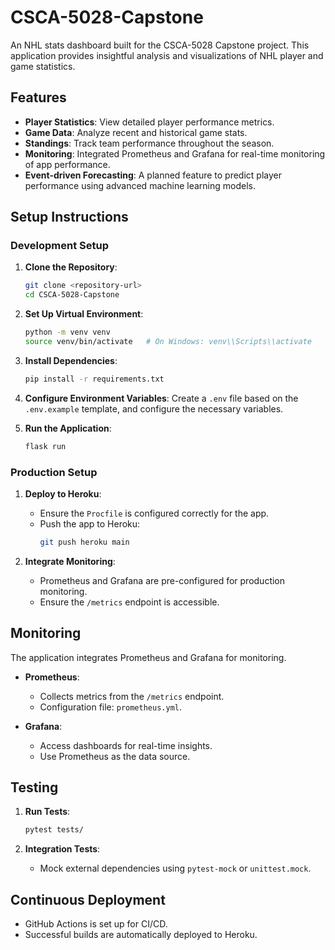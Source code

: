 # CSCA-5028-Capstone

An NHL stats dashboard built for the CSCA-5028 Capstone project. This application provides insightful analysis and visualizations of NHL player and game statistics.

## Features

- **Player Statistics**: View detailed player performance metrics.
- **Game Data**: Analyze recent and historical game stats.
- **Standings**: Track team performance throughout the season.
- **Monitoring**: Integrated Prometheus and Grafana for real-time monitoring of app performance.
- **Event-driven Forecasting**: A planned feature to predict player performance using advanced machine learning models.

## Setup Instructions

### Development Setup

1. **Clone the Repository**:
    ```bash
    git clone <repository-url>
    cd CSCA-5028-Capstone
    ```

2. **Set Up Virtual Environment**:
    ```bash
    python -m venv venv
    source venv/bin/activate   # On Windows: venv\\Scripts\\activate
    ```

3. **Install Dependencies**:
    ```bash
    pip install -r requirements.txt
    ```

4. **Configure Environment Variables**:
    Create a `.env` file based on the `.env.example` template, and configure the necessary variables.

5. **Run the Application**:
    ```bash
    flask run
    ```

### Production Setup

1. **Deploy to Heroku**:
    - Ensure the `Procfile` is configured correctly for the app.
    - Push the app to Heroku:
      ```bash
      git push heroku main
      ```

2. **Integrate Monitoring**:
    - Prometheus and Grafana are pre-configured for production monitoring.
    - Ensure the `/metrics` endpoint is accessible.

## Monitoring

The application integrates Prometheus and Grafana for monitoring.

- **Prometheus**:
  - Collects metrics from the `/metrics` endpoint.
  - Configuration file: `prometheus.yml`.

- **Grafana**:
  - Access dashboards for real-time insights.
  - Use Prometheus as the data source.

## Testing

1. **Run Tests**:
    ```bash
    pytest tests/
    ```

2. **Integration Tests**:
    - Mock external dependencies using `pytest-mock` or `unittest.mock`.

## Continuous Deployment

- GitHub Actions is set up for CI/CD.
- Successful builds are automatically deployed to Heroku.

